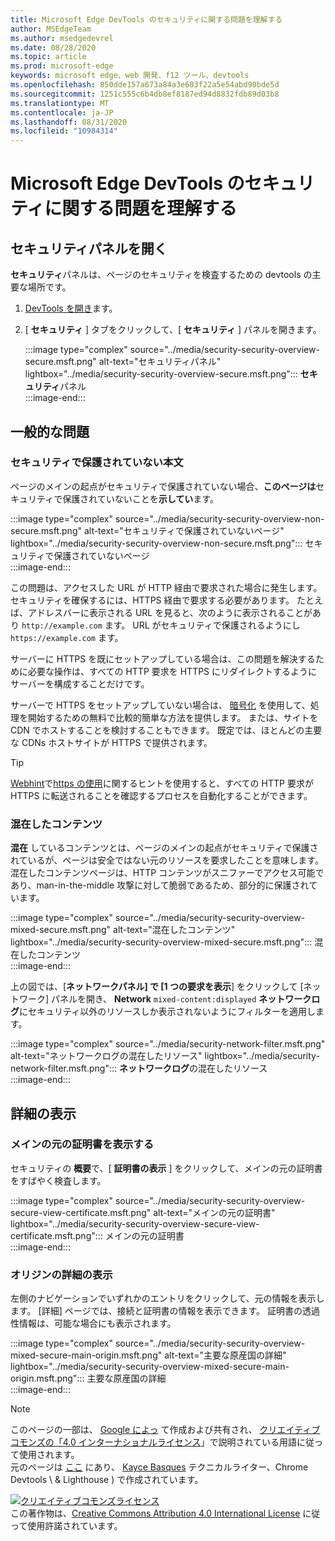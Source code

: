 ```yaml
---
title: Microsoft Edge DevTools のセキュリティに関する問題を理解する
author: MSEdgeTeam
ms.author: msedgedevrel
ms.date: 08/28/2020
ms.topic: article
ms.prod: microsoft-edge
keywords: microsoft edge、web 開発、f12 ツール、devtools
ms.openlocfilehash: 850dde157a673a84a3e603f22a5e54abd90bde5d
ms.sourcegitcommit: 1251c555c6b4db8ef8187ed94d8832fdb89d03b8
ms.translationtype: MT
ms.contentlocale: ja-JP
ms.lasthandoff: 08/31/2020
ms.locfileid: "10984314"
---
```

<!-- Copyright Kayce Basques 

   Licensed under the Apache License, Version 2.0 (the "License");
   you may not use this file except in compliance with the License.
   You may obtain a copy of the License at

       https://www.apache.org/licenses/LICENSE-2.0

   Unless required by applicable law or agreed to in writing, software
   distributed under the License is distributed on an "AS IS" BASIS,
   WITHOUT WARRANTIES OR CONDITIONS OF ANY KIND, either express or implied.
   See the License for the specific language governing permissions and
   limitations under the License.  -->  





# Microsoft Edge DevTools のセキュリティに関する問題を理解する   

  

<!--Use the **Security** Panel in [Microsoft Edge DevTools][MicrosoftEdgeDevTools] to make sure HTTPS is properly implemented on a page.  See **Why HTTPS Matters** to learn why every website should be protected with HTTPS, even sites that do not handle sensitive user data.  -->  

<!--todo: add section when why-https is available -->  

## セキュリティパネルを開く   

**セキュリティ**パネルは、ページのセキュリティを検査するための devtools の主要な場所です。  

1.  [DevTools を開き][DevToolsOpen]ます。  
1.  [ **セキュリティ** ] タブをクリックして、[ **セキュリティ** ] パネルを開きます。  
    
    :::image type="complex" source="../media/security-security-overview-secure.msft.png" alt-text="セキュリティパネル" lightbox="../media/security-security-overview-secure.msft.png":::
       **セキュリティ**パネル  
    :::image-end:::  
    
## 一般的な問題   

### セキュリティで保護されていない本文   

ページのメインの起点がセキュリティで保護されていない場合、**このページは**セキュリティで保護されていないことを**示してい**ます。  

:::image type="complex" source="../media/security-security-overview-non-secure.msft.png" alt-text="セキュリティで保護されていないページ" lightbox="../media/security-security-overview-non-secure.msft.png":::
   セキュリティで保護されていないページ  
:::image-end:::  

この問題は、アクセスした URL が HTTP 経由で要求された場合に発生します。  セキュリティを確保するには、HTTPS 経由で要求する必要があります。  たとえば、アドレスバーに表示される URL を見ると、次のように表示されることがあり `http://example.com` ます。  URL がセキュリティで保護されるようにし `https://example.com` ます。  

サーバーに HTTPS を既にセットアップしている場合は、この問題を解決するために必要な操作は、すべての HTTP 要求を HTTPS にリダイレクトするようにサーバーを構成することだけです。  

サーバーで HTTPS をセットアップしていない場合は、 [暗号化][LetsEncrypt] を使用して、処理を開始するための無料で比較的簡単な方法を提供します。  または、サイトを CDN でホストすることを検討することもできます。  既定では、ほとんどの主要な CDNs ホストサイトが HTTPS で提供されます。  

> [!TIP]
> [Webhint][Webhint]で[https の使用][WebhintUseHttps]に関するヒントを使用すると、すべての HTTP 要求が HTTPS に転送されることを確認するプロセスを自動化することができます。  

### 混在したコンテンツ   

**混在** しているコンテンツとは、ページのメインの起点がセキュリティで保護されているが、ページは安全ではない元のリソースを要求したことを意味します。  混在したコンテンツページは、HTTP コンテンツがスニファーでアクセス可能であり、man-in-the-middle 攻撃に対して脆弱であるため、部分的に保護されています。  

:::image type="complex" source="../media/security-security-overview-mixed-secure.msft.png" alt-text="混在したコンテンツ" lightbox="../media/security-security-overview-mixed-secure.msft.png":::
   混在したコンテンツ  
:::image-end:::  

上の図では、[**ネットワークパネル] で [1 つの要求を表示**] をクリックして [ネットワーク] パネルを開き、 **Network** `mixed-content:displayed` **ネットワークログ**にセキュリティ以外のリソースしか表示されないようにフィルターを適用します。  

:::image type="complex" source="../media/security-network-filter.msft.png" alt-text="ネットワークログの混在したリソース" lightbox="../media/security-network-filter.msft.png":::
   **ネットワークログ**の混在したリソース  
:::image-end:::  

## 詳細の表示   

### メインの元の証明書を表示する   

セキュリティの **概要**で、[ **証明書の表示** ] をクリックして、メインの元の証明書をすばやく検査します。  

:::image type="complex" source="../media/security-security-overview-secure-view-certificate.msft.png" alt-text="メインの元の証明書" lightbox="../media/security-security-overview-secure-view-certificate.msft.png":::
   メインの元の証明書  
:::image-end:::  

### オリジンの詳細の表示   

左側のナビゲーションでいずれかのエントリをクリックして、元の情報を表示します。  [詳細] ページでは、接続と証明書の情報を表示できます。  証明書の透過性情報は、可能な場合にも表示されます。  

:::image type="complex" source="../media/security-security-overview-mixed-secure-main-origin.msft.png" alt-text="主要な原産国の詳細" lightbox="../media/security-security-overview-mixed-secure-main-origin.msft.png":::
   主要な原産国の詳細  
:::image-end:::  

<!--  
 


-->  

<!-- links -->  

[MicrosoftEdgeDevTools]: ../../devtools-guide-chromium.md "Microsoft Edge (Chromium) 開発者ツール |Microsoft ドキュメント"  
[DevToolsOpen]: ../open.md "Microsoft Edge DevTools を開く |Microsoft ドキュメント"  


[LetsEncrypt]: https://letsencrypt.org "暗号化されていない SSL/TLS 証明書を使用する"  

[Webhint]: https://webhint.io "web ヒント"  
[WebhintUseHttps]: https://webhint.io/docs/user-guide/hints/hint-https-only "HTTPS を使用 |webhint に関するドキュメント"  

<!--[mixed]: /web/fundamentals/security/prevent-mixed-content/what-is-mixed-content ""  -->

> [!NOTE]
> このページの一部は、 [Google によっ][GoogleSitePolicies] て作成および共有され、 [クリエイティブコモンズの「4.0 インターナショナルライセンス][CCA4IL]」で説明されている用語に従って使用されます。  
> 元のページは [ここ](https://developers.google.com/web/tools/chrome-devtools/security/index) にあり、 [Kayce Basques][KayceBasques] テクニカルライター、Chrome Devtools \ & Lighthouse \) で作成されています。  

[![クリエイティブコモンズライセンス][CCby4Image]][CCA4IL]  
この著作物は、[Creative Commons Attribution 4.0 International License][CCA4IL] に従って使用許諾されています。  

[CCA4IL]: https://creativecommons.org/licenses/by/4.0  
[CCby4Image]: https://i.creativecommons.org/l/by/4.0/88x31.png  
[GoogleSitePolicies]: https://developers.google.com/terms/site-policies  
[KayceBasques]: https://developers.google.com/web/resources/contributors/kaycebasques  
